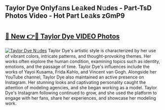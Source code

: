 ## Taylor Dye Onlyf𝚊ns Le𝚊ked N𝚞des - Part-TsD Photos Video - Hot Part Le𝚊ks zGmP9

# <h2><a href="http://ab72609.deff.icu/?id=Taylor+Dye">🔗 New 👉🔴 Taylor Dye VIDEO Photos</a></h2>

[![Taylor Dye N𝚞des](https://i.imgur.com/rIISA9y.gif)](http://ab72609.deff.icu/?id=Taylor+Dye)
Taylor Dye's artistic style is characterized by her use of vibrant colors, intricate patterns, and thought-provoking themes. Her works often explore the human condition, examining topics such as identity, emotions, and the passage of time. Taylor Dye's influences include the works of Yayoi Kusama, Frida Kahlo, and Vincent van Gogh. Alongside her YouTube channel, Taylor Dye also maintained an active presence on Instagram. Her stunning looks and captivating personality caught the attention of modeling agencies, and she began working as a model. Taylor Dye's Instagram following continued to grow, and she used the platform to engage with her fans, share her experiences, and showcase her modeling work.
